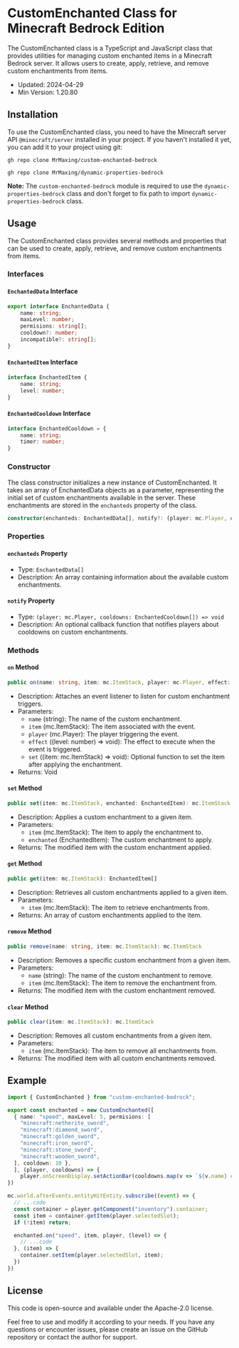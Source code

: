 # CustomEnchanted Class for Minecraft Bedrock Edition
The CustomEnchanted class is a TypeScript and JavaScript class that provides utilities for managing custom enchanted items in a Minecraft Bedrock server. It allows users to create, apply, retrieve, and remove custom enchantments from items.

* Updated: 2024-04-29
* Min Version: 1.20.80

## Installation
To use the CustomEnchanted class, you need to have the Minecraft server API `@minecraft/server` installed in your project. If you haven't installed it yet, you can add it to your project using git:

```shell
gh repo clone MrMaxing/custom-enchanted-bedrock
```
```shell
gh repo clone MrMaxing/dynamic-properties-bedrock
```
**Note:** The `custom-enchanted-bedrock` module is required to use the `dynamic-properties-bedrock` class and don't forget to fix path to import `dynamic-properties-bedrock` class.

## Usage
The CustomEnchanted class provides several methods and properties that can be used to create, apply, retrieve, and remove custom enchantments from items.

### Interfaces

#### `EnchantedData` Interface
```typescript
export interface EnchantedData {
    name: string;
    maxLevel: number;
    permisions: string[];
    cooldown?: number;
    incompatible?: string[];
}
```

#### `EnchantedItem` Interface
```typescript
interface EnchantedItem {
    name: string;
    level: number;
}
```

#### `EnchantedCooldown` Interface
```typescript
interface EnchantedCooldown = {
    name: string;
    timer: number;
}
```

### Constructor

The class constructor initializes a new instance of CustomEnchanted. It takes an array of EnchantedData objects as a parameter, representing the initial set of custom enchantments available in the server. These enchantments are stored in the `enchanteds` property of the class.

```typescript
constructor(enchanteds: EnchantedData[], notify?: (player: mc.Player, cooldowns: EnchantedCooldown[]) => void)
```

### Properties

#### `enchanteds` Property

* Type: `EnchantedData[]`
* Description: An array containing information about the available custom enchantments.

#### `notify` Property

* Type: `(player: mc.Player, cooldowns: EnchantedCooldown[]) => void`
* Description: An optional callback function that notifies players about cooldowns on custom enchantments.

### Methods

#### `on` Method

```typescript
public on(name: string, item: mc.ItemStack, player: mc.Player, effect: (level: number) => void, set?: (item: mc.ItemStack) => void): void
```

* Description: Attaches an event listener to listen for custom enchantment triggers.
* Parameters:
  * `name` (string): The name of the custom enchantment.
  * `item` (mc.ItemStack): The item associated with the event.
  * `player` (mc.Player): The player triggering the event.
  * `effect` ((level: number) => void): The effect to execute when the event is triggered.
  * `set` ((item: mc.ItemStack) => void): Optional function to set the item after applying the enchantment.
* Returns: Void

#### `set` Method

```typescript
public set(item: mc.ItemStack, enchanted: EnchantedItem): mc.ItemStack
```

* Description: Applies a custom enchantment to a given item.
* Parameters:
  * `item` (mc.ItemStack): The item to apply the enchantment to.
  * `enchanted` (EnchantedItem): The custom enchantment to apply.
* Returns: The modified item with the custom enchantment applied.

#### `get` Method

```typescript
public get(item: mc.ItemStack): EnchantedItem[]
```

* Description: Retrieves all custom enchantments applied to a given item.
* Parameters:
  * `item` (mc.ItemStack): The item to retrieve enchantments from.
* Returns: An array of custom enchantments applied to the item.

#### `remove` Method

```typescript
public remove(name: string, item: mc.ItemStack): mc.ItemStack
```

* Description: Removes a specific custom enchantment from a given item.
* Parameters:
  * `name` (string): The name of the custom enchantment to remove.
  * `item` (mc.ItemStack): The item to remove the enchantment from.
* Returns: The modified item with the custom enchantment removed.

#### `clear` Method

```typescript
public clear(item: mc.ItemStack): mc.ItemStack
```

* Description: Removes all custom enchantments from a given item.
* Parameters:
  * `item` (mc.ItemStack): The item to remove all enchantments from.
* Returns: The modified item with all custom enchantments removed.

## Example
```ts
import { CustomEnchanted } from "custom-enchanted-bedrock";

export const enchanted = new CustomEnchanted([
  { name: "speed", maxLevel: 5, permisions: [
    "minecraft:netherite_sword",
    "minecraft:diamond_sword",
    "minecraft:golden_sword",
    "minecraft:iron_sword",
    "minecraft:stone_sword",
    "minecraft:wooden_sword",
  ], cooldown: 10 },
  ], (player, cooldowns) => {
    player.onScreenDisplay.setActionBar(cooldowns.map(v => `${v.name} cooldown ${v.timer}s`).join("\n"))
})

mc.world.afterEvents.entityHitEntity.subscribe((event) => {
  // ...code
  const container = player.getComponent("inventory").container;
  const item = container.getItem(player.selectedSlot);
  if (!item) return;

  enchanted.on("speed", item, player, (level) => {
    // ...code
  }, (item) => {
    container.setItem(player.selectedSlot, item);
  })
})
```

## License
This code is open-source and available under the Apache-2.0 license.

Feel free to use and modify it according to your needs. If you have any questions or encounter issues, please create an issue on the GitHub repository or contact the author for support.